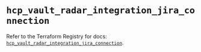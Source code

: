 # `hcp_vault_radar_integration_jira_connection`

Refer to the Terraform Registry for docs: [`hcp_vault_radar_integration_jira_connection`](https://registry.terraform.io/providers/hashicorp/hcp/0.109.0/docs/resources/vault_radar_integration_jira_connection).
